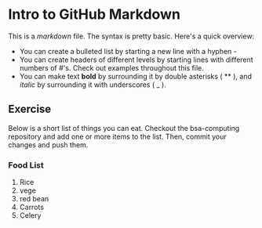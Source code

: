 # Intro to GitHub Markdown
This is a _markdown_ file. The syntax is pretty basic. Here's a quick overview:
- You can create a bulleted list by starting a new line with a hyphen -
- You can create headers of different levels by starting lines with different numbers of #'s.
Check out examples throughout this file.
- You can make text **bold** by surrounding it by double asterisks ( \** ), and
_italic_ by surrounding it with underscores ( _ ).

## Exercise
Below is a short list of things you can eat. Checkout the bsa-computing repository
and add one or more items to the list. Then, commit your changes and push them.

### Food List
1. Rice
2. vege
3. red bean
4. Carrots
5. Celery
